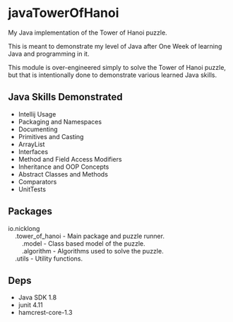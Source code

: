 # javaTowerOfHanoi


My Java implementation of the Tower of Hanoi puzzle.

This is meant to demonstrate my level of Java after One Week of learning Java and programming in it.

This module is over-engineered simply to solve the Tower of Hanoi puzzle, but that is intentionally done to
demonstrate various learned Java skills.


Java Skills Demonstrated
------------------------
* Intellij Usage
* Packaging and Namespaces
* Documenting
* Primitives and Casting
* ArrayList
* Interfaces
* Method and Field Access Modifiers
* Inheritance and OOP Concepts
* Abstract Classes and Methods
* Comparators
* UnitTests


Packages
--------
io.nicklong  
&nbsp;&nbsp;&nbsp;&nbsp;.tower_of_hanoi  - Main package and puzzle runner.  
&nbsp;&nbsp;&nbsp;&nbsp;&nbsp;&nbsp;&nbsp;&nbsp;.model      - Class based model of the puzzle.  
&nbsp;&nbsp;&nbsp;&nbsp;&nbsp;&nbsp;&nbsp;&nbsp;.algorithm  - Algorithms used to solve the puzzle.  
&nbsp;&nbsp;&nbsp;&nbsp;.utils      - Utility functions.  

Deps
----
* Java SDK 1.8
* junit 4.11
* hamcrest-core-1.3
